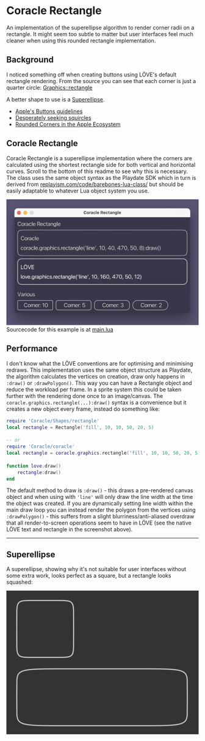 # Coracle Rectangle

An implementation of the superellipse algorithm to render corner radii on a rectangle. It might seem too subtle to matter but user interfaces feel much cleaner when using this rounded rectangle implementation.

## Background

I noticed something off when creating buttons using LÖVE's default rectangle rendering. From the source you can see that each corner is just a quarter circle: [Graphics::rectangle](https://github.com/love2d/love/blob/main/src/modules/graphics/Graphics.cpp#L1351) 

A better shape to use is a [Superellipse](https://en.wikipedia.org/wiki/Superellipse).

* [Apple's Buttons guidelines](https://developer.apple.com/design/human-interface-guidelines/components/menus-and-actions/buttons/)
* [Desperately seeking squircles](https://www.figma.com/blog/desperately-seeking-squircles/)
* [Rounded Corners in the Apple Ecosystem](https://medium.com/minimal-notes/rounded-corners-in-the-apple-ecosystem-1b3f45e18fcc)

## Coracle Rectangle

Coracle Rectangle is a superellipse implementation where the corners are calculated using the shortest rectangle side for both vertical and horizontal curves. Scroll to the bottom of this readme to see why this is necessary. The class uses the same object syntax as the Playdate SDK which in turn is derived from [replayism.com/code/barebones-lua-class/](http://replayism.com/code/barebones-lua-class/) but should be easily adaptable to whatever Lua object system you use.

![Screenshot](./readme_assets/screenshot.png)
Sourcecode for this example is at [main.lua](main.lua)

## Performance

I don't know what the LÖVE conventions are for optimising and minimising redraws. This implementation uses the same object structure as Playdate, the algorithm calculates the vertices on creation, draw only happens in `:draw()` or `:drawPolygon()`. This way you can have a Rectangle object and reduce the workload per frame. In a sprite system this could be taken further with the rendering done once to an image/canvas. The `coracle.graphics.rectangle(...):draw()` syntax is a convenience but it creates a new object every frame, instead do something like:

```lua
require 'Coracle/Shapes/rectangle'
local rectangle = Rectangle('fill', 10, 10, 50, 20, 5)

-- or
require 'Coracle/coracle'
local rectangle = coracle.graphics.rectangle('fill', 10, 10, 50, 20, 5)

function love.draw()
	rectangle:draw()
end
```

The default method to draw is `:draw()` - this draws a pre-rendered canvas object and when using with `'line'` will only draw the line width at the time the object was created. If you are dynamically setting line width within the main draw loop you can instead render the polygon from the vertices using `:drawPolygon()` - this suffers from a slight blurriness/anti-aliased overdraw that all render-to-screen operations seem to have in LÖVE (see the native LÖVE text and rectangle in the screenshot above).

<hr>

## Superellipse

A superellipse, showing why it's not suitable for user interfaces without some extra work, looks perfect as a square, but a rectangle looks squashed:

![Superellipse](./readme_assets/superellipse.png)
